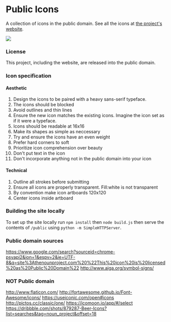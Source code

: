 # Public Icons

A collection of icons in the public domain. See all the icons at [the project's website](http://publicicons.org).

[![](http://i.imgur.com/OWu3CJz.png)](http://publicicons.org)

### License

This project, including the website, are released into the public domain.

### Icon specification

#### Aesthetic 

1. Design the icons to be paired with a heavy sans-serif typeface.
2. The icons should be blocked
3. Avoid outlines and thin lines 
4. Ensure the new icon matches the existing icons. Imagine the icon set as if it were a typeface.
5. Icons should be readable at 16x16
6. Make its shapes as simple as neccessary
7. Try and ensure the icons have an even weight
8. Prefer hard corners to soft
9. Prioritize icon comprehension over beauty
10. Don't put text in the icon
11. Don't incorporate anything not in the public domain into your icon

#### Technical

1. Outline all strokes before submitting
2. Ensure all icons are properly transparent. Fill:white is not transparent
3. By convention make icon artboards 120x120
4. Center icons inside artboard

### Building the site locally

To set up the site locally run ```npm install``` then ```node build.js``` then serve the contents of ```/public``` using ```python -m SimpleHTTPServer```.

### Public domain sources

https://www.google.com/search?sourceid=chrome-psyapi2&ion=1&espv=2&ie=UTF-8&q=site%3Athenounproject.com%20%22This%20icon%20is%20licensed%20as%20Public%20Domain%22
http://www.aiga.org/symbol-signs/
### NOT Public domain

http://www.flaticon.com/
http://fortawesome.github.io/Font-Awesome/icons/
https://useiconic.com/open#icons
http://pictos.cc/classic/one/
https://icomoon.io/app/#/select
https://dribbble.com/shots/879287-Beer-Icons?list=searches&tag=noun_project&offset=18
